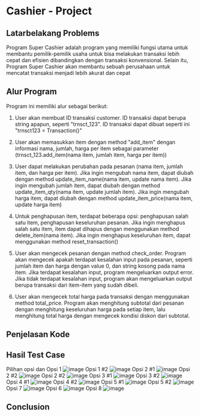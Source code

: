 # Cashier - Project

## Latarbelakang Problems
Program Super Cashier adalah program yang memiliki fungsi utama untuk membantu pemilik-pemilik usaha untuk bisa melakukan transaksi lebih cepat dan efisien dibandingkan dengan transaksi konvensional. Selain itu, Program Super Cashier akan membantu sebuah perusahaan untuk mencatat transaksi menjadi lebih akurat dan cepat
## Alur Program
Program ini memiliki alur sebagai berikut:
1. User akan membuat ID transaksi customer. ID transaksi dapat berupa string apapun, seperti "trnsct_123". ID transaksi dapat dibuat seperti ini "trnsct123 = Transaction()"

2. User akan memasukkan item dengan method "add_item" dengan informasi nama, jumlah, harga per item sebagai parameter (trnsct_123.add_item(nama item, jumlah item, harga per item))

3. User dapat melakukan perubahan pada pesanan (nama item, jumlah item, dan harga per item). Jika ingin mengubah nama item, dapat diubah dengan method update_item_name(nama item, update nama item). Jika ingin mengubah jumlah item, dapat diubah dengan method update_item_qty(nama item, update jumlah item). Jika ingin mengubah harga item, dapat diubah dengan method update_item_price(nama item, update harga item)

4. Untuk penghapusan item, terdapat beberapa opsi: penghapusan salah satu item, penghapusan keseluruhan pesanan. Jika ingin menghapus salah satu item, item dapat dihapus dengan menggunakan method delete_item(nama item). Jika ingin menghapus keseluruhan item, dapat menggunakan method reset_transaction()

5. User akan mengecek pesanan dengan method check_order. Program akan mengecek apakah terdapat kesalahan input pada pesanan, seperti jumlah item dan harga dengan value 0, dan string kosong pada nama item. Jika terdapat kesalahan input, program mengeluarkan output error. Jika tidak terdapat kesalahan input, program akan mengeluarkan output berupa transaksi dari item-item yang sudah dibeli.

6. User akan mengecek total harga pada transaksi dengan menggunakan method total_price. Program akan menghitung subtotal dari pesanan dengan menghitung keseluruhan harga pada setiap item, lalu menghitung total harga dengan mengecek kondisi diskon dari subtotal.

## Penjelasan Kode
## Hasil Test Case
Pilihan opsi dan Opsi 1
![image](https://user-images.githubusercontent.com/113890684/218240907-685763f1-568f-457e-9d1b-46478fe0734b.png)
Opsi 1 #2
![image](https://user-images.githubusercontent.com/113890684/218240925-2a91f532-1dd4-49e2-9c16-c068fcd9c81d.png)
Opsi 2 #1
![image](https://user-images.githubusercontent.com/113890684/218240939-97e4fdd1-69f8-4f51-9b1b-1df8863b4024.png)
Opsi 2 #2
![image](https://user-images.githubusercontent.com/113890684/218240951-d6da0d7e-5bcb-434e-8e8b-532062733881.png)
Opsi 2 #2
![image](https://user-images.githubusercontent.com/113890684/218240977-e415262f-7b7e-441d-9a12-24af68b63a29.png)
Opsi 3 #1
![image](https://user-images.githubusercontent.com/113890684/218241019-4a16bf65-b26d-4619-b375-74d566170194.png)
Opsi 3 #2
![image](https://user-images.githubusercontent.com/113890684/218241042-f33defb4-80db-41d3-9995-b3a4c71baad6.png)
Opsi 4 #1
![image](https://user-images.githubusercontent.com/113890684/218241058-9d1ede13-3044-445a-b3cf-c76e45d1fc42.png)
Opsi 4 #2
![image](https://user-images.githubusercontent.com/113890684/218241082-34da4ceb-c141-470a-aac8-8287a4d034c0.png)
Opsi 5 #1
![image](https://user-images.githubusercontent.com/113890684/218241098-11bbb46e-b8ef-4ad5-9a18-b298b82ee27e.png)
Opsi 5 #2
![image](https://user-images.githubusercontent.com/113890684/218241128-5121cbc3-5716-4b3e-8af3-39bf943036ee.png)
Opsi 7
![image](https://user-images.githubusercontent.com/113890684/218241152-f335dd21-8f9d-4ce2-98b6-9e41e09c91b8.png)
Opsi 6
![image](https://user-images.githubusercontent.com/113890684/218241198-13484e49-68ae-42f5-97c5-4f793950ebbd.png) 
Opsi 8
![image](https://user-images.githubusercontent.com/113890684/218241321-115c4da5-5530-4385-8c81-23d2084cf66c.png)

## Conclusion
